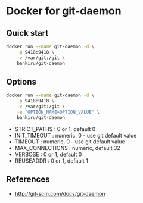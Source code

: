 # Docker for git-daemon

## Quick start

```bash
docker run --name git-daemon -d \
    -p 9418:9418 \
    -v /var/git:/git \
    bankiru/git-daemon
```

## Options

```bash
docker run --name git-daemon -d \
    -p 9418:9418 \
    -v /var/git:/git \
    -e "OPTION_NAME=OPTION_VALUE" \
    bankiru/git-daemon
```

* STRICT_PATHS    : 0 or 1, default 0
* INIT_TIMEOUT    : numeric, 0 - use git default value
* TIMEOUT         : numeric, 0 - use git default value
* MAX_CONNECTIONS : numeric, default 32
* VERBOSE         : 0 or 1, default 0
* REUSEADDR       : 0 or 1, default 1

## References

- http://git-scm.com/docs/git-daemon
